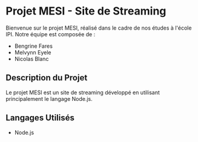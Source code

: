 # Projet MESI - Site de Streaming

Bienvenue sur le projet MESI, réalisé dans le cadre de nos études à l'école IPI. Notre équipe est composée de :

- Bengrine Fares
- Melvynn Eyele
- Nicolas Blanc

## Description du Projet

Le projet MESI est un site de streaming développé en utilisant principalement le langage Node.js.

## Langages Utilisés

- Node.js